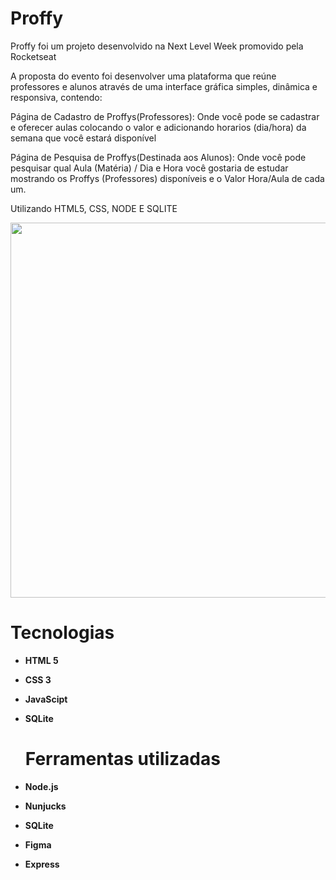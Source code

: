 <h1> Proffy </h1>
<p> Proffy foi um projeto desenvolvido na Next Level Week promovido pela Rocketseat
  
  A proposta do evento foi desenvolver uma plataforma que reúne professores e alunos através de uma interface gráfica simples, dinâmica e responsiva, contendo:

Página de Cadastro de Proffys(Professores): Onde você pode se cadastrar e oferecer aulas colocando o valor e adicionando horarios (dia/hora) da semana que você estará disponível

Página de Pesquisa de Proffys(Destinada aos Alunos): Onde você pode pesquisar qual Aula (Matéria) / Dia e Hora você gostaria de estudar mostrando os Proffys (Professores) disponíveis e o Valor Hora/Aula de cada um.

Utilizando HTML5, CSS, NODE E SQLITE

 </p>


</p>
<p align="center">
  <img src="https://user-images.githubusercontent.com/65368831/95040833-44e58980-06ab-11eb-9687-601273df2102.gif" width="600" />
</p>

<h1><strong>Tecnologias<strong></h1>
 
* HTML 5
* CSS 3
* JavaScipt
* SQLite
  
  <h1>Ferramentas utilizadas</h1>
* Node.js
* Nunjucks
* SQLite
* Figma
* Express

  

  
